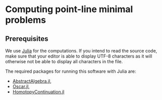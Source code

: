 # Computing point-line minimal problems

## Prerequisites

We use [Julia](https://julialang.org/) for the computations.  If you intend to
read the source code, make sure that your editor is able to display UTF-8
characters as it will otherwise not be able to display all characters in the
file.

The required packages for running this software with Julia are:
- [AbstractAlgebra.jl](https://github.com/Nemocas/AbstractAlgebra.jl/),
- [Oscar.jl](https://github.com/oscar-system/Oscar.jl),
- [HomotopyContinuation.jl](https://github.com/JuliaHomotopyContinuation/HomotopyContinuation.jl)
